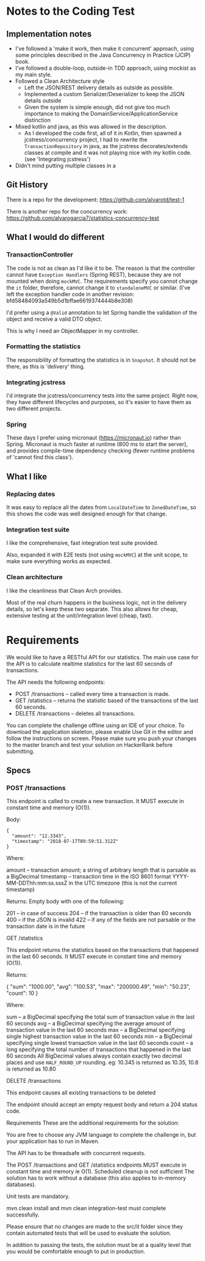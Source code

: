 # Notes to the Coding Test

## Implementation notes

  - I've followed a 'make it work, then make it concurrent' approach, using some principles described in the Java Concurrency in Practice (JCIP) book.
  - I've followed a double-loop, outside-in TDD approach, using mockist as my main style.
  - Followed a Clean Architecture style
      + Left the JSON/REST delivery details as outside as possible.
      + Implemented a custom Serializer/Deserializer to keep the JSON details outside
      + Given the system is simple enough, did not give too much importance to making the DomainService/ApplicationService distinction
  - Mixed kotlin and java, as this was allowed in the description. 
      + As I developed the code first, all of it in Kotlin, then spawned a jcstress/concurrency project, I had to rewrite the `TransactionRepository` in java, as the jcstress decorates/extends classes at compile and it was not playing nice with my kotlin code. (see 'Integrating jcstress')
  - Didn't mind putting multiple classes in a 

## Git History

There is a repo for the development: https://github.com/alvarotd/test-1

There is another repo for the concurrency work: https://github.com/alvarogarcia7/statistics-concurrency-test


## What I would do different

### TransactionController

The code is not as clean as I'd like it to be. The reason is that the controller cannot have `Exception Handlers` (Spring REST), because they are not mounted when doing `mockMVC`. The requirements specify you cannot change the `it` folder, therefore, cannot change it to `standaloneMVC` or similar. (I've left the exception handler code in another revision: bfd58484093a549b5d1bffae6619374444b8e308)

I'd prefer using a `@Valid` annotation to let Spring handle the validation of the object and receive a valid DTO object.

This is why I need an ObjectMapper in my controller.

### Formatting the statistics

The responsibility of formatting the statistics is in `Snapshot`. It should not be there, as this is 'delivery' thing.

### Integrating jcstress

I'd integrate the jcstress/concurrency tests into the same project. Right now, they have different lifecycles and purposes, so it's easier to have them as two different projects.

### Spring

These days I prefer using micronaut (https://micronaut.io) rather than Spring. Micronaut is much faster at runtime (800 ms to start the server), and provides compile-time dependency checking (fewer runtime problems of 'cannot find this class').

## What I like

### Replacing dates

It was easy to replace all the dates from `LocalDateTime` to `ZonedDateTime`, so this shows the code was well designed enough for that change.

### Integration test suite

I like the comprehensive, fast integration test suite provided.

Also, expanded it with E2E tests (not using `mockMVC`) at the unit scope, to make sure everything works as expected.

### Clean architecture

I like the cleanliness that Clean Arch provides. 

Most of the real churn happens in the business logic, not in the delivery details, so let's keep these two separate. This also allows for cheap, extensive testing at the unit/integration level (cheap, fast).


# Requirements

We would like to have a RESTful API for our statistics. The main use case for the API is to calculate realtime statistics for the last 60 seconds of transactions.

The API needs the following endpoints:

  - POST /transactions – called every time a transaction is made.
  - GET /statistics – returns the statistic based of the transactions of the last 60 seconds.
  - DELETE /transactions – deletes all transactions.


You can complete the challenge offline using an IDE of your choice. To download the application skeleton, please enable Use Git in the editor and follow the instructions on screen. Please make sure you push your changes to the master branch and test your solution on HackerRank before submitting.


## Specs

### POST /transactions

This endpoint is called to create a new transaction. It MUST execute in constant time and memory (O(1)).

Body:
```
{
  "amount": "12.3343",
  "timestamp": "2018-07-17T09:59:51.312Z"
}
```
Where:

amount – transaction amount; a string of arbitrary length that is parsable as a BigDecimal
timestamp – transaction time in the ISO 8601 format YYYY-MM-DDThh:mm:ss.sssZ in the UTC timezone (this is not the current timestamp)


Returns: Empty body with one of the following:

201 – in case of success
204 – if the transaction is older than 60 seconds
400 – if the JSON is invalid
422 – if any of the fields are not parsable or the transaction date is in the future


GET /statistics

This endpoint returns the statistics based on the transactions that happened in the last 60 seconds. It MUST execute in constant time and memory (O(1)).

Returns:

{
  "sum": "1000.00",
  "avg": "100.53",
  "max": "200000.49",
  "min": "50.23",
  "count": 10
}

Where:

sum – a BigDecimal specifying the total sum of transaction value in the last 60 seconds
avg – a BigDecimal specifying the average amount of transaction value in the last 60 seconds
max – a BigDecimal specifying single highest transaction value in the last 60 seconds
min – a BigDecimal specifying single lowest transaction value in the last 60 seconds
count – a long specifying the total number of transactions that happened in the last 60 seconds
All BigDecimal values always contain exactly two decimal places and use `HALF_ROUND_UP` rounding. eg: 10.345 is returned as 10.35, 10.8 is returned as 10.80



DELETE /transactions

This endpoint causes all existing transactions to be deleted

The endpoint should accept an empty request body and return a 204 status code.



Requirements
These are the additional requirements for the solution:

You are free to choose any JVM language to complete the challenge in, but your application has to run in Maven.

The API has to be threadsafe with concurrent requests.

The POST /transactions and GET /statistics endpoints MUST execute in constant time and memory ie O(1). Scheduled cleanup is not sufficient
The solution has to work without a database (this also applies to in-memory databases).

Unit tests are mandatory.

mvn clean install and mvn clean integration-test must complete successfully.

Please ensure that no changes are made to the src/it folder since they contain automated tests that will be used to evaluate the solution.

In addition to passing the tests, the solution must be at a quality level that you would be comfortable enough to put in production.